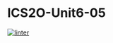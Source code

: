 # ICS2O-Unit6-05
[![linter](https://github.com/Ethan-Prieur/ICS2O-Unit6-05/workflows/linter/badge.svg)](https://github.com/marketplace/actions/super-linter)
